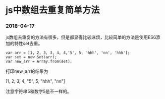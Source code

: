 # js中数组去重复简单方法
### 2018-04-17

js数组去重复的方法有很多，但是都显得比较麻烦，比较简单的方法是使用ES6添加的特性set去重。

```
var arr = [1, 2, 3, 3, 4, 4,'5', 5, 'hhh', 'nn', 'hhh'];
var set = new Set(arr);
var new_arr = Array.from(set);
```

打印new_arr的结果为

[1, 2, 3, 4, "5", 5, "hhh", "nn"]

 

注意字符串5和数字5是不一样的。